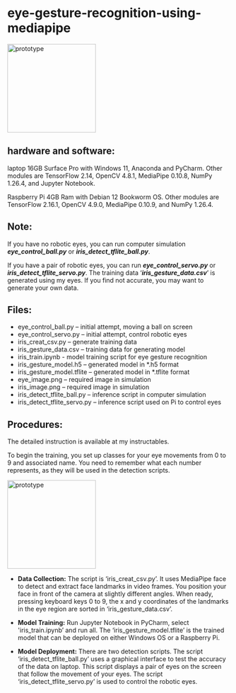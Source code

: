 # eye-gesture-recognition-using-mediapipe
<img src="/introduction.GIF" alt="prototype" height="200">

## **hardware and software:**
laptop 16GB Surface Pro with Windows 11, Anaconda and PyCharm. Other modules are TensorFlow 2.14, OpenCV 4.8.1, MediaPipe 0.10.8, NumPy 1.26.4, and Jupyter Notebook.

Raspberry Pi 4GB Ram with Debian 12 Bookworm OS. Other modules are TensorFlow 2.16.1, OpenCV 4.9.0, MediaPipe 0.10.9, and NumPy 1.26.4.

## **Note:**
If you have no robotic eyes, you can run computer simulation ***eye_control_ball.py*** or ***iris_detect_tflite_ball.py***.

If you have a pair of robotic eyes, you can run ***eye_control_servo.py*** or ***iris_detect_tflite_servo.py***.
The training data ‘***iris_gesture_data.csv***’ is generated using my eyes. If you find not accurate, you may want to generate your own data.

## **Files:**
- eye_control_ball.py – initial attempt, moving a ball on screen
- eye_control_servo.py – initial attempt, control robotic eyes
- iris_creat_csv.py – generate training data
- iris_gesture_data.csv – training data for generating model
- iris_train.ipynb - model training script for eye gesture recognition
- iris_gesture_model.h5 – generated model in *.h5 format
- iris_gesture_model.tflite – generated model in *.tflite format
- eye_image.png – required image in simulation
- iris_image.png – required image in simulation	
- iris_detect_tflite_ball.py – inference script in computer simulation
- iris_detect_tflite_servo.py – inference script used on Pi to control eyes

## **Procedures:**
The detailed instruction is available at my instructables.

To begin the training, you set up classes for your eye movements from 0 to 9 and associated name. You need to remember what each number represents, as they will be used in the detection scripts.

<img src="/eyeMove.png" alt="prototype" height="200">

- **Data Collection:**
 The script is ‘iris_creat_csv.py’. It uses MediaPipe face to detect and extract face landmarks in video frames. You position your face in front of the camera at slightly different angles. When ready, pressing keyboard keys 0 to 9, the x and y coordinates of the landmarks in the eye region are sorted in ‘iris_gesture_data.csv’.

- **Model Training:**
 Run Jupyter Notebook in PyCharm, select 'iris_train.ipynb’ and run all. The ‘iris_gesture_model.tflite’ is the trained model that can be deployed on either Windows OS or a Raspberry Pi.

- **Model Deployment:**
 There are two detection scripts. The script ‘iris_detect_tflite_ball.py’ uses a graphical interface to test the accuracy of the data on laptop. This script displays a pair of eyes on the screen that follow the movement of your eyes. The script ‘iris_detect_tflite_servo.py’ is used to control the robotic eyes.
